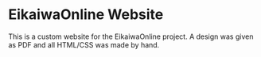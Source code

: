 # EikaiwaOnline Website

This is a custom website for the EikaiwaOnline project. A design was given as PDF and all HTML/CSS was made by hand.
